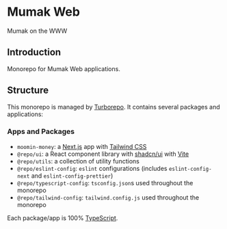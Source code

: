 # Mumak Web

Mumak on the WWW

## Introduction

Monorepo for Mumak Web applications.

## Structure

This monorepo is managed by [Turborepo](https://turborepo.dev/). It contains several packages and applications:

### Apps and Packages

- `moomin-money`: a [Next.js](https://nextjs.org/) app with [Tailwind CSS](https://tailwindcss.com/)
- `@repo/ui`: a React component library with [shadcn/ui](https://ui.shadcn.com/) with [Vite](https://vitejs.dev/)
- `@repo/utils`: a collection of utility functions
- `@repo/eslint-config`: `eslint` configurations (includes `eslint-config-next` and `eslint-config-prettier`)
- `@repo/typescript-config`: `tsconfig.json`s used throughout the monorepo
- `@repo/tailwind-config`: `tailwind.config.js` used throughout the monorepo

Each package/app is 100% [TypeScript](https://www.typescriptlang.org/).

